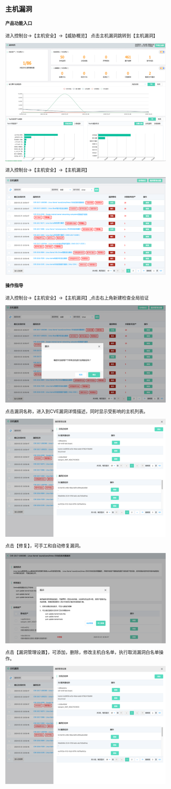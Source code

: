 ## 主机漏洞

#### 产品功能入口

进入控制台->【主机安全】->【威胁概览】 点击主机漏洞跳转到【主机漏洞】

![](../../../../image/Endpoint-Security/overview1.png)

进入控制台->【主机安全】->【主机漏洞】

![](../../../../image/Endpoint-Security/hostvul1.png)

#### 操作指导

进入控制台->【主机安全】->【主机漏洞】,点击右上角新建检查全局验证

![](../../../../image/Endpoint-Security/hostvul3.png)

点击漏洞名称，进入到CVE漏洞详情描述，同时显示受影响的主机列表。

![](../../../../image/Endpoint-Security/hostvul2.png)

点击【修复】，可手工和自动修复漏洞。

![](../../../../image/Endpoint-Security/hostvul5.png)

点击【漏洞管理设置】，可添加，删除，修改主机白名单，执行取消漏洞白名单操作。

![](../../../../image/Endpoint-Security/hostvul2.png)


